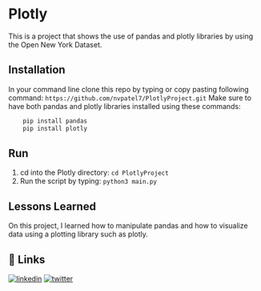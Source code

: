 # Plotly
This is a project that shows the use of pandas and plotly libraries by using the Open New York Dataset.

## Installation 

In your command line clone this repo by typing or copy pasting following command: `https://github.com/nvpatel7/PlotlyProject.git`
Make sure to have both pandas and plotly libraries installed using these commands:
```bash
    pip install pandas
    pip install plotly
```


## Run 

1. cd into the Plotly directory: `cd PlotlyProject`
2. Run the script by typing: `python3 main.py`

## Lessons Learned
On this project, I learned how to manipulate pandas and how to visualize data using a plotting library such as plotly.
## 🔗 Links
[![linkedin](https://img.shields.io/badge/linkedin-0A66C2?style=for-the-badge&logo=linkedin&logoColor=white)](https://www.linkedin.com/in/nvpatel7/)
[![twitter](https://img.shields.io/badge/twitter-1DA1F2?style=for-the-badge&logo=twitter&logoColor=white)](https://twitter.com/nvpatel7)